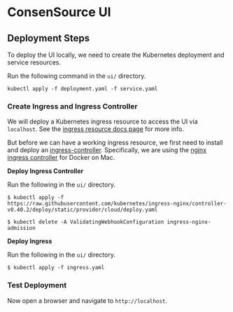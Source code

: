 # ConsenSource UI

## Deployment Steps

To deploy the UI locally, we need to create the Kubernetes deployment and service resources.

Run the following command in the `ui/` directory.

```
kubectl apply -f deployment.yaml -f service.yaml
```

### Create Ingress and Ingress Controller

We will deploy a Kubernetes ingress resource to access the UI via `localhost`. See the [ingress resource docs page](https://kubernetes.io/docs/concepts/services-networking/ingress/) for more info.

But before we can have a working ingress resource, we first need to install and deploy an [ingress-controller](https://kubernetes.io/docs/concepts/services-networking/ingress-controllers/). Specifically, we are using the [nginx ingress controller](https://kubernetes.github.io/ingress-nginx/deploy/#docker-for-mac) for Docker on Mac.

**Deploy Ingress Controller**

Run the following in the `ui/` directory.

```
$ kubectl apply -f https://raw.githubusercontent.com/kubernetes/ingress-nginx/controller-v0.40.2/deploy/static/provider/cloud/deploy.yaml

$ kubectl delete -A ValidatingWebhookConfiguration ingress-nginx-admission
```

**Deploy Ingress**

Run the following in the `ui/` directory.

```
$ kubectl apply -f ingress.yaml
```

### Test Deployment

Now open a browser and navigate to `http://localhost`.
